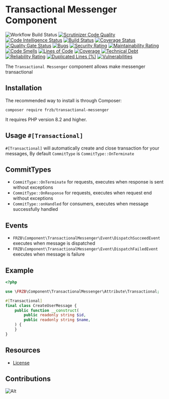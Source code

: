 Transactional Messenger Component
=============================

![Workflow Build Status](https://github.com/fractalzombie/frzb-transactional-messenger/actions/workflows/build.yml/badge.svg?event=push)
[![Scrutinizer Code Quality](https://scrutinizer-ci.com/g/fractalzombie/frzb-transactional-messenger/badges/quality-score.png?b=main)](https://scrutinizer-ci.com/g/fractalzombie/frzb-transactional-messenger/?branch=main)
[![Code Intelligence Status](https://scrutinizer-ci.com/g/fractalzombie/frzb-transactional-messenger/badges/code-intelligence.svg?b=main)](https://scrutinizer-ci.com/code-intelligence)
[![Build Status](https://scrutinizer-ci.com/g/fractalzombie/frzb-transactional-messenger/badges/build.png?b=main)](https://scrutinizer-ci.com/g/fractalzombie/frzb-transactional-messenger/build-status/main)
[![Coverage Status](https://coveralls.io/repos/github/fractalzombie/frzb-transactional-messenger/badge.svg?branch=main)](https://coveralls.io/github/fractalzombie/frzb-transactional-messenger?branch=main)
[![Quality Gate Status](https://sonarcloud.io/api/project_badges/measure?project=fractalzombie_frzb-transactional-messenger&metric=alert_status)](https://sonarcloud.io/summary/new_code?id=fractalzombie_frzb-transactional-messenger)
[![Bugs](https://sonarcloud.io/api/project_badges/measure?project=fractalzombie_frzb-transactional-messenger&metric=bugs)](https://sonarcloud.io/summary/new_code?id=fractalzombie_frzb-transactional-messenger)
[![Security Rating](https://sonarcloud.io/api/project_badges/measure?project=fractalzombie_frzb-transactional-messenger&metric=security_rating)](https://sonarcloud.io/summary/new_code?id=fractalzombie_frzb-transactional-messenger)
[![Maintainability Rating](https://sonarcloud.io/api/project_badges/measure?project=fractalzombie_frzb-transactional-messenger&metric=sqale_rating)](https://sonarcloud.io/summary/new_code?id=fractalzombie_frzb-transactional-messenger)
[![Code Smells](https://sonarcloud.io/api/project_badges/measure?project=fractalzombie_frzb-transactional-messenger&metric=code_smells)](https://sonarcloud.io/summary/new_code?id=fractalzombie_frzb-transactional-messenger)
[![Lines of Code](https://sonarcloud.io/api/project_badges/measure?project=fractalzombie_frzb-transactional-messenger&metric=ncloc)](https://sonarcloud.io/summary/new_code?id=fractalzombie_frzb-transactional-messenger)
[![Coverage](https://sonarcloud.io/api/project_badges/measure?project=fractalzombie_frzb-transactional-messenger&metric=coverage)](https://sonarcloud.io/summary/new_code?id=fractalzombie_frzb-transactional-messenger)
[![Technical Debt](https://sonarcloud.io/api/project_badges/measure?project=fractalzombie_frzb-transactional-messenger&metric=sqale_index)](https://sonarcloud.io/summary/new_code?id=fractalzombie_frzb-transactional-messenger)
[![Reliability Rating](https://sonarcloud.io/api/project_badges/measure?project=fractalzombie_frzb-transactional-messenger&metric=reliability_rating)](https://sonarcloud.io/summary/new_code?id=fractalzombie_frzb-transactional-messenger)
[![Duplicated Lines (%)](https://sonarcloud.io/api/project_badges/measure?project=fractalzombie_frzb-transactional-messenger&metric=duplicated_lines_density)](https://sonarcloud.io/summary/new_code?id=fractalzombie_frzb-transactional-messenger)
[![Vulnerabilities](https://sonarcloud.io/api/project_badges/measure?project=fractalzombie_frzb-transactional-messenger&metric=vulnerabilities)](https://sonarcloud.io/summary/new_code?id=fractalzombie_frzb-transactional-messenger)

The `Transactional Messenger` component allows make messenger transactional

Installation
------------
The recommended way to install is through Composer:

```
composer require frzb/transactional-messenger
```

It requires PHP version 8.2 and higher.

Usage `#[Transactional]`
-----
`#[Transactional]` will automatically create and close transaction for your messages,
By default `CommitType` is `CommitType::OnTerminate`

CommitTypes
------------
 * `CommitType::OnTerminate` for requests, executes when response is sent without exceptions
 * `CommitType::OnResponse` for requests, executes when request end without exceptions
 * `CommitType::onHandled` for consumers, executes when message successfully handled

Events
-------
 * `FRZB\Component\TransactionalMessenger\Event\DispatchSucceedEvent` executes when message is dispatched
 * `FRZB\Component\TransactionalMessenger\Event\DispatchFailedEvent` executes when message is failure

Example
-------
```php
<?php

use \FRZB\Component\TransactionalMessenger\Attribute\Transactional;

#[Transactional]
final class CreateUserMessage {
    public function __construct(
        public readonly string $id,
        public readonly string $name,
    ) {
    }
}
```

Resources
---------
* [License](https://github.com/fractalzombie/frzb-transactional-messenger/blob/main/LICENSE.md)

Contributions
---------
![Alt](https://repobeats.axiom.co/api/embed/15b14d3e93a2c90b09ea6029f27f864f38ce0901.svg "Repobeats analytics image")
